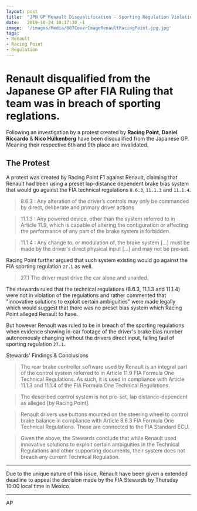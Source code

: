 ```yaml
---
layout: post
title:  "JPN GP Renault Disqualification - Sporting Regulation Violation"
date:   2019-10-24 10:17:30 -1
image:  '/images/Media/007CoverImageRenaultRacingPoint.jpg.jpg'
tags:   
- Renault
- Racing Point
- Regulation
---
```


# Renault disqualified from the Japanese GP after FIA Ruling that team was in breach of sporting reglations.

Following an investigation by a protest created by **Racing Point**, **Daniel Riccardo** & **Nico Hülkenberg** have been disqualified from the Japanese GP. Meaning their respective 6th and 9th place are invalidated.

## The Protest

A protest was created by Racing Point F1 against Renault, claiming that Renault had been using a preset lap-distance dependent brake bias system that would go against the FIA technical regulations `8.6.3`, `11.1.3` and `11.1.4`.

> 8.6.3 : Any alteration of the driver’s controls may only be commanded by direct, deliberate and primary driver actions

> 11.1.3 :  Any powered device, other than the system referred to in Article 11.9, which is capable of altering the configuration or affecting the performance of any part of the brake system is forbidden.

> 11.1.4 : Any change to, or modulation of, the brake system [...] must be made by the driver's direct physical input [...] and may not be pre‐set.

Racing Point further argued that such system existing would go against the FIA sporting regulation `27.1` as well.

> 27.1 The driver must drive the car alone and unaided.

The stewards ruled that the technical regulations (8.6.3, 11.1.3 and 11.1.4) were not in violation of the regulations and rather commented that "innovative solutions to exploit certain ambiguities" were made legally which would suggest that there was no preset bias system which Racing Point alleged Renault to have.

But however Renault was ruled to be in breach of the sporting regulations when evidence showing in-car footage of the driver's brake bias number autonomously changing without the drivers direct input, falling faul of sporting regulation `27.1`.

Stewards' Findings & Conclusions

> The rear brake controller software used by Renault is an integral part of the control system referred to in Article 11.9 FIA Formula One Technical Regulations. As such, it is used in compliance with Article 11.1.3 and 11.1.4 of the FIA Formula One Technical Regulations.  

> The described control system is not pre-set, lap distance-dependent as alleged [by Racing Point].  

> Renault drivers use buttons mounted on the steering wheel to control brake balance in compliance with Article 8.6.3 FIA Formula One Technical Regulations. These are connected to the FIA Standard ECU.  

> Given the above, the Stewards conclude that while Renault used innovative solutions to exploit certain ambiguities in the Technical Regulations and other supporting documents, their system does not breach any current Technical Regulation.

---

Due to the unique nature of this issue, Renault have been given a extended deadline to appeal the decision made by the FIA Stewards by Thursday 10:00 local time in Mexico.

---



AP

